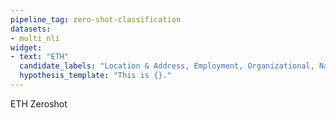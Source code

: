 ```yaml
---
pipeline_tag: zero-shot-classification
datasets:
- multi_nli
widget:
- text: "ETH"
  candidate_labels: "Location & Address, Employment, Organizational, Name, Service, Studies, Science"
  hypothesis_template: "This is {}." 
---
```

ETH Zeroshot